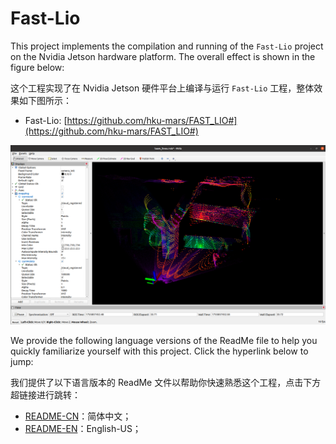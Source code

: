 # Fast-Lio

This project implements the compilation and running of the `Fast-Lio` project on the Nvidia Jetson hardware platform. The overall effect is shown in the figure below:

这个工程实现了在 Nvidia Jetson 硬件平台上编译与运行 `Fast-Lio` 工程，整体效果如下图所示：

* Fast-Lio: [https://github.com/hku-mars/FAST_LIO#](https://github.com/hku-mars/FAST_LIO#)

![image](./resources/image.png)

We provide the following language versions of the ReadMe file to help you quickly familiarize yourself with this project. Click the hyperlink below to jump:

我们提供了以下语言版本的 ReadMe 文件以帮助你快速熟悉这个工程，点击下方超链接进行跳转：

* [README-CN](./resources/ReadMe-CN.md)：简体中文；
* [README-EN](./resources/ReadMe-EN.md)：English-US；
